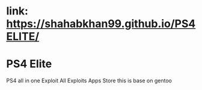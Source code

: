 # link:    https://shahabkhan99.github.io/PS4ELITE/

# PS4 Elite
PS4 all in one Exploit 
All Exploits
Apps Store
this is base on gentoo
